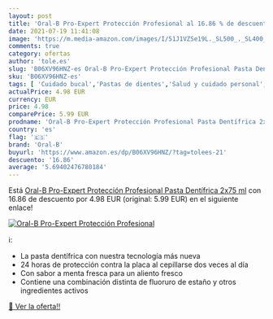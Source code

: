 ```yaml
---
layout: post
title: 'Oral-B Pro-Expert Protección Profesional al 16.86 % de descuento'
date: 2021-07-19 11:41:08
image: 'https://m.media-amazon.com/images/I/51J1VZSe19L._SL500_._SL400_.jpg'
comments: true
category: ofertas
author: 'tole.es'
slug: 'B06XV96HNZ-es Oral-B Pro-Expert Protección Profesional Pasta Dentífrica...'
sku: 'B06XV96HNZ-es'
tags: [ 'Cuidado bucal','Pastas de dientes','Salud y cuidado personal','dentífrica','oral-b', ]
actualPrice: 4.98 EUR
currency: EUR
price: 4.98
comparePrice: 5.99 EUR
prodname: 'Oral-B Pro-Expert Protección Profesional Pasta Dentífrica 2x75 ml'
country: 'es'
flag: '🇪🇸'
brand: 'Oral-B'
buyurl: 'https://www.amazon.es/dp/B06XV96HNZ/?tag=tolees-21'
descuento: '16.86'
average: '5.69402476780184'
---
```


Está [Oral-B Pro-Expert Protección Profesional Pasta Dentífrica 2x75 ml](https://www.amazon.es/dp/B06XV96HNZ/?tag=tolees-21) con 16.86 de descuento por 4.98 EUR (original: 5.99 EUR) en el siguiente enlace!

[![Oral-B Pro-Expert Protección Profesional](https://m.media-amazon.com/images/I/51J1VZSe19L._SL500_._SL400_.jpg)](https://www.amazon.es/dp/B06XV96HNZ/?tag=tolees-21)

ℹ️:

- La pasta dentífrica con nuestra tecnología más nueva
- 24 horas de protección contra la placa al cepillarse dos veces al día
- Con sabor a menta fresca para un aliento fresco
- Contiene una combinación distinta de fluoruro de estaño y otros ingredientes activos

[🛒 Ver la oferta!!](https://www.amazon.es/dp/B06XV96HNZ/?tag=tolees-21)
